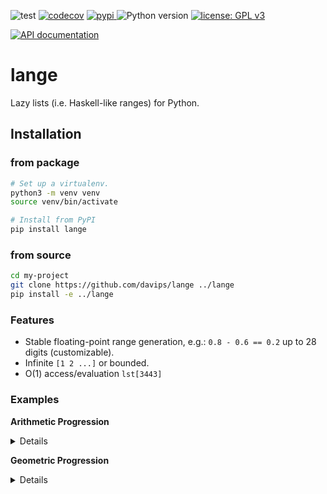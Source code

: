 ![test](https://github.com/davips/lange/workflows/test/badge.svg)
[![codecov](https://codecov.io/gh/davips/lange/branch/main/graph/badge.svg)](https://codecov.io/gh/davips/lange)
<a href="https://pypi.org/project/ldict">
<img src="https://img.shields.io/pypi/v/lange.svg?label=release&color=blue&style=flat-square" alt="pypi">
</a>
![Python version](https://img.shields.io/badge/python-3.8%20%7C%203.10-blue.svg)
[![license: GPL v3](https://img.shields.io/badge/License-GPLv3-blue.svg)](https://www.gnu.org/licenses/gpl-3.0)

<!--- [![DOI](https://zenodo.org/badge/DOI/10.5281/zenodo.5501845.svg)](https://doi.org/10.5281/zenodo.5501845) --->
<!--- [![arXiv](https://img.shields.io/badge/arXiv-2109.06028-b31b1b.svg?style=flat-square)](https://arxiv.org/abs/2109.06028) --->
[![API documentation](https://img.shields.io/badge/doc-API%20%28auto%29-a0a0a0.svg)](https://davips.github.io/lange)

# lange
Lazy lists (i.e. Haskell-like ranges) for Python.

## Installation
### from package
```bash
# Set up a virtualenv. 
python3 -m venv venv
source venv/bin/activate

# Install from PyPI
pip install lange
```

### from source
```bash
cd my-project
git clone https://github.com/davips/lange ../lange
pip install -e ../lange
```


### Features
 * Stable floating-point range generation, e.g.: `0.8 - 0.6 == 0.2` up to 28 digits (customizable).
 * Infinite `[1 2 ...]` or bounded.
 * O(1) access/evaluation `lst[3443]`


### Examples

**Arithmetic Progression**
<details>
<p>

```python3

# Bounded
from lange import ap
print(ap[0.4, 0.8, ..., 2])
"""
[0.4 0.8 1.2 1.6 2.0]
"""
```

```python3

# Infinite + slicing
prog = ap[0.4, 0.8, ...]
print(prog[:5])
"""
[0.4 0.8 1.2 1.6 2.0]
"""
```

```python3

# As list
print(list(prog[:5]))
"""
[0.4, 0.8, 1.2, 1.6, 2.0]
"""
```

```python3

print(prog[:5].l)
"""
[0.4, 0.8, 1.2, 1.6, 2.0]
"""
```


</p>
</details>

**Geometric Progression**
<details>
<p>

```python3

# Bounded
from lange import gp
print(gp[0.4, 0.8, ..., 2])
"""
[0.4 0.8 1.6]
"""
```

```python3

# Infinite + slicing
prog = gp[0.4, 0.8, ...]
print(prog[:5])
"""
[0.4 0.8 1.6 3.2 6.4]
"""
```

```python3

# As list
print(list(prog[:5]))
"""
[0.4, 0.8, 1.6, 3.2, 6.4]
"""
```

```python3

print(prog[:5].l)
"""
[0.4, 0.8, 1.6, 3.2, 6.4]
"""
```


</p>
</details>
